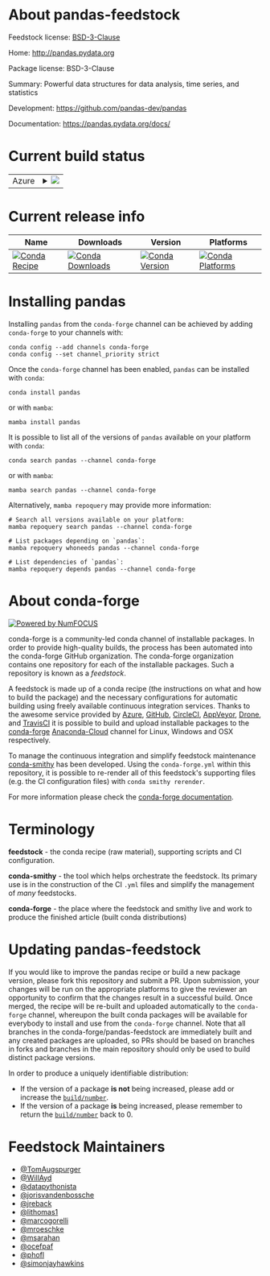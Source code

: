 About pandas-feedstock
======================

Feedstock license: [BSD-3-Clause](https://github.com/conda-forge/pandas-feedstock/blob/main/LICENSE.txt)

Home: http://pandas.pydata.org

Package license: BSD-3-Clause

Summary: Powerful data structures for data analysis, time series, and statistics

Development: https://github.com/pandas-dev/pandas

Documentation: https://pandas.pydata.org/docs/

Current build status
====================


<table>
    
  <tr>
    <td>Azure</td>
    <td>
      <details>
        <summary>
          <a href="https://dev.azure.com/conda-forge/feedstock-builds/_build/latest?definitionId=748&branchName=main">
            <img src="https://dev.azure.com/conda-forge/feedstock-builds/_apis/build/status/pandas-feedstock?branchName=main">
          </a>
        </summary>
        <table>
          <thead><tr><th>Variant</th><th>Status</th></tr></thead>
          <tbody><tr>
              <td>linux_64_numpy1.22python3.10.____cpythonpython_implcpython</td>
              <td>
                <a href="https://dev.azure.com/conda-forge/feedstock-builds/_build/latest?definitionId=748&branchName=main">
                  <img src="https://dev.azure.com/conda-forge/feedstock-builds/_apis/build/status/pandas-feedstock?branchName=main&jobName=linux&configuration=linux%20linux_64_numpy1.22python3.10.____cpythonpython_implcpython" alt="variant">
                </a>
              </td>
            </tr><tr>
              <td>linux_64_numpy1.22python3.9.____73_pypypython_implpypy</td>
              <td>
                <a href="https://dev.azure.com/conda-forge/feedstock-builds/_build/latest?definitionId=748&branchName=main">
                  <img src="https://dev.azure.com/conda-forge/feedstock-builds/_apis/build/status/pandas-feedstock?branchName=main&jobName=linux&configuration=linux%20linux_64_numpy1.22python3.9.____73_pypypython_implpypy" alt="variant">
                </a>
              </td>
            </tr><tr>
              <td>linux_64_numpy1.22python3.9.____cpythonpython_implcpython</td>
              <td>
                <a href="https://dev.azure.com/conda-forge/feedstock-builds/_build/latest?definitionId=748&branchName=main">
                  <img src="https://dev.azure.com/conda-forge/feedstock-builds/_apis/build/status/pandas-feedstock?branchName=main&jobName=linux&configuration=linux%20linux_64_numpy1.22python3.9.____cpythonpython_implcpython" alt="variant">
                </a>
              </td>
            </tr><tr>
              <td>linux_64_numpy1.23python3.11.____cpythonpython_implcpython</td>
              <td>
                <a href="https://dev.azure.com/conda-forge/feedstock-builds/_build/latest?definitionId=748&branchName=main">
                  <img src="https://dev.azure.com/conda-forge/feedstock-builds/_apis/build/status/pandas-feedstock?branchName=main&jobName=linux&configuration=linux%20linux_64_numpy1.23python3.11.____cpythonpython_implcpython" alt="variant">
                </a>
              </td>
            </tr><tr>
              <td>linux_64_numpy1.26python3.12.____cpythonpython_implcpython</td>
              <td>
                <a href="https://dev.azure.com/conda-forge/feedstock-builds/_build/latest?definitionId=748&branchName=main">
                  <img src="https://dev.azure.com/conda-forge/feedstock-builds/_apis/build/status/pandas-feedstock?branchName=main&jobName=linux&configuration=linux%20linux_64_numpy1.26python3.12.____cpythonpython_implcpython" alt="variant">
                </a>
              </td>
            </tr><tr>
              <td>linux_aarch64_numpy1.22python3.10.____cpythonpython_implcpython</td>
              <td>
                <a href="https://dev.azure.com/conda-forge/feedstock-builds/_build/latest?definitionId=748&branchName=main">
                  <img src="https://dev.azure.com/conda-forge/feedstock-builds/_apis/build/status/pandas-feedstock?branchName=main&jobName=linux&configuration=linux%20linux_aarch64_numpy1.22python3.10.____cpythonpython_implcpython" alt="variant">
                </a>
              </td>
            </tr><tr>
              <td>linux_aarch64_numpy1.22python3.9.____73_pypypython_implpypy</td>
              <td>
                <a href="https://dev.azure.com/conda-forge/feedstock-builds/_build/latest?definitionId=748&branchName=main">
                  <img src="https://dev.azure.com/conda-forge/feedstock-builds/_apis/build/status/pandas-feedstock?branchName=main&jobName=linux&configuration=linux%20linux_aarch64_numpy1.22python3.9.____73_pypypython_implpypy" alt="variant">
                </a>
              </td>
            </tr><tr>
              <td>linux_aarch64_numpy1.22python3.9.____cpythonpython_implcpython</td>
              <td>
                <a href="https://dev.azure.com/conda-forge/feedstock-builds/_build/latest?definitionId=748&branchName=main">
                  <img src="https://dev.azure.com/conda-forge/feedstock-builds/_apis/build/status/pandas-feedstock?branchName=main&jobName=linux&configuration=linux%20linux_aarch64_numpy1.22python3.9.____cpythonpython_implcpython" alt="variant">
                </a>
              </td>
            </tr><tr>
              <td>linux_aarch64_numpy1.23python3.11.____cpythonpython_implcpython</td>
              <td>
                <a href="https://dev.azure.com/conda-forge/feedstock-builds/_build/latest?definitionId=748&branchName=main">
                  <img src="https://dev.azure.com/conda-forge/feedstock-builds/_apis/build/status/pandas-feedstock?branchName=main&jobName=linux&configuration=linux%20linux_aarch64_numpy1.23python3.11.____cpythonpython_implcpython" alt="variant">
                </a>
              </td>
            </tr><tr>
              <td>linux_aarch64_numpy1.26python3.12.____cpythonpython_implcpython</td>
              <td>
                <a href="https://dev.azure.com/conda-forge/feedstock-builds/_build/latest?definitionId=748&branchName=main">
                  <img src="https://dev.azure.com/conda-forge/feedstock-builds/_apis/build/status/pandas-feedstock?branchName=main&jobName=linux&configuration=linux%20linux_aarch64_numpy1.26python3.12.____cpythonpython_implcpython" alt="variant">
                </a>
              </td>
            </tr><tr>
              <td>linux_ppc64le_numpy1.22python3.10.____cpythonpython_implcpython</td>
              <td>
                <a href="https://dev.azure.com/conda-forge/feedstock-builds/_build/latest?definitionId=748&branchName=main">
                  <img src="https://dev.azure.com/conda-forge/feedstock-builds/_apis/build/status/pandas-feedstock?branchName=main&jobName=linux&configuration=linux%20linux_ppc64le_numpy1.22python3.10.____cpythonpython_implcpython" alt="variant">
                </a>
              </td>
            </tr><tr>
              <td>linux_ppc64le_numpy1.22python3.9.____73_pypypython_implpypy</td>
              <td>
                <a href="https://dev.azure.com/conda-forge/feedstock-builds/_build/latest?definitionId=748&branchName=main">
                  <img src="https://dev.azure.com/conda-forge/feedstock-builds/_apis/build/status/pandas-feedstock?branchName=main&jobName=linux&configuration=linux%20linux_ppc64le_numpy1.22python3.9.____73_pypypython_implpypy" alt="variant">
                </a>
              </td>
            </tr><tr>
              <td>linux_ppc64le_numpy1.22python3.9.____cpythonpython_implcpython</td>
              <td>
                <a href="https://dev.azure.com/conda-forge/feedstock-builds/_build/latest?definitionId=748&branchName=main">
                  <img src="https://dev.azure.com/conda-forge/feedstock-builds/_apis/build/status/pandas-feedstock?branchName=main&jobName=linux&configuration=linux%20linux_ppc64le_numpy1.22python3.9.____cpythonpython_implcpython" alt="variant">
                </a>
              </td>
            </tr><tr>
              <td>linux_ppc64le_numpy1.23python3.11.____cpythonpython_implcpython</td>
              <td>
                <a href="https://dev.azure.com/conda-forge/feedstock-builds/_build/latest?definitionId=748&branchName=main">
                  <img src="https://dev.azure.com/conda-forge/feedstock-builds/_apis/build/status/pandas-feedstock?branchName=main&jobName=linux&configuration=linux%20linux_ppc64le_numpy1.23python3.11.____cpythonpython_implcpython" alt="variant">
                </a>
              </td>
            </tr><tr>
              <td>linux_ppc64le_numpy1.26python3.12.____cpythonpython_implcpython</td>
              <td>
                <a href="https://dev.azure.com/conda-forge/feedstock-builds/_build/latest?definitionId=748&branchName=main">
                  <img src="https://dev.azure.com/conda-forge/feedstock-builds/_apis/build/status/pandas-feedstock?branchName=main&jobName=linux&configuration=linux%20linux_ppc64le_numpy1.26python3.12.____cpythonpython_implcpython" alt="variant">
                </a>
              </td>
            </tr><tr>
              <td>osx_64_numpy1.22python3.10.____cpythonpython_implcpython</td>
              <td>
                <a href="https://dev.azure.com/conda-forge/feedstock-builds/_build/latest?definitionId=748&branchName=main">
                  <img src="https://dev.azure.com/conda-forge/feedstock-builds/_apis/build/status/pandas-feedstock?branchName=main&jobName=osx&configuration=osx%20osx_64_numpy1.22python3.10.____cpythonpython_implcpython" alt="variant">
                </a>
              </td>
            </tr><tr>
              <td>osx_64_numpy1.22python3.9.____73_pypypython_implpypy</td>
              <td>
                <a href="https://dev.azure.com/conda-forge/feedstock-builds/_build/latest?definitionId=748&branchName=main">
                  <img src="https://dev.azure.com/conda-forge/feedstock-builds/_apis/build/status/pandas-feedstock?branchName=main&jobName=osx&configuration=osx%20osx_64_numpy1.22python3.9.____73_pypypython_implpypy" alt="variant">
                </a>
              </td>
            </tr><tr>
              <td>osx_64_numpy1.22python3.9.____cpythonpython_implcpython</td>
              <td>
                <a href="https://dev.azure.com/conda-forge/feedstock-builds/_build/latest?definitionId=748&branchName=main">
                  <img src="https://dev.azure.com/conda-forge/feedstock-builds/_apis/build/status/pandas-feedstock?branchName=main&jobName=osx&configuration=osx%20osx_64_numpy1.22python3.9.____cpythonpython_implcpython" alt="variant">
                </a>
              </td>
            </tr><tr>
              <td>osx_64_numpy1.23python3.11.____cpythonpython_implcpython</td>
              <td>
                <a href="https://dev.azure.com/conda-forge/feedstock-builds/_build/latest?definitionId=748&branchName=main">
                  <img src="https://dev.azure.com/conda-forge/feedstock-builds/_apis/build/status/pandas-feedstock?branchName=main&jobName=osx&configuration=osx%20osx_64_numpy1.23python3.11.____cpythonpython_implcpython" alt="variant">
                </a>
              </td>
            </tr><tr>
              <td>osx_64_numpy1.26python3.12.____cpythonpython_implcpython</td>
              <td>
                <a href="https://dev.azure.com/conda-forge/feedstock-builds/_build/latest?definitionId=748&branchName=main">
                  <img src="https://dev.azure.com/conda-forge/feedstock-builds/_apis/build/status/pandas-feedstock?branchName=main&jobName=osx&configuration=osx%20osx_64_numpy1.26python3.12.____cpythonpython_implcpython" alt="variant">
                </a>
              </td>
            </tr><tr>
              <td>osx_arm64_numpy1.22python3.10.____cpython</td>
              <td>
                <a href="https://dev.azure.com/conda-forge/feedstock-builds/_build/latest?definitionId=748&branchName=main">
                  <img src="https://dev.azure.com/conda-forge/feedstock-builds/_apis/build/status/pandas-feedstock?branchName=main&jobName=osx&configuration=osx%20osx_arm64_numpy1.22python3.10.____cpython" alt="variant">
                </a>
              </td>
            </tr><tr>
              <td>osx_arm64_numpy1.22python3.9.____cpython</td>
              <td>
                <a href="https://dev.azure.com/conda-forge/feedstock-builds/_build/latest?definitionId=748&branchName=main">
                  <img src="https://dev.azure.com/conda-forge/feedstock-builds/_apis/build/status/pandas-feedstock?branchName=main&jobName=osx&configuration=osx%20osx_arm64_numpy1.22python3.9.____cpython" alt="variant">
                </a>
              </td>
            </tr><tr>
              <td>osx_arm64_numpy1.23python3.11.____cpython</td>
              <td>
                <a href="https://dev.azure.com/conda-forge/feedstock-builds/_build/latest?definitionId=748&branchName=main">
                  <img src="https://dev.azure.com/conda-forge/feedstock-builds/_apis/build/status/pandas-feedstock?branchName=main&jobName=osx&configuration=osx%20osx_arm64_numpy1.23python3.11.____cpython" alt="variant">
                </a>
              </td>
            </tr><tr>
              <td>osx_arm64_numpy1.26python3.12.____cpython</td>
              <td>
                <a href="https://dev.azure.com/conda-forge/feedstock-builds/_build/latest?definitionId=748&branchName=main">
                  <img src="https://dev.azure.com/conda-forge/feedstock-builds/_apis/build/status/pandas-feedstock?branchName=main&jobName=osx&configuration=osx%20osx_arm64_numpy1.26python3.12.____cpython" alt="variant">
                </a>
              </td>
            </tr><tr>
              <td>win_64_numpy1.22python3.10.____cpythonpython_implcpython</td>
              <td>
                <a href="https://dev.azure.com/conda-forge/feedstock-builds/_build/latest?definitionId=748&branchName=main">
                  <img src="https://dev.azure.com/conda-forge/feedstock-builds/_apis/build/status/pandas-feedstock?branchName=main&jobName=win&configuration=win%20win_64_numpy1.22python3.10.____cpythonpython_implcpython" alt="variant">
                </a>
              </td>
            </tr><tr>
              <td>win_64_numpy1.22python3.9.____73_pypypython_implpypy</td>
              <td>
                <a href="https://dev.azure.com/conda-forge/feedstock-builds/_build/latest?definitionId=748&branchName=main">
                  <img src="https://dev.azure.com/conda-forge/feedstock-builds/_apis/build/status/pandas-feedstock?branchName=main&jobName=win&configuration=win%20win_64_numpy1.22python3.9.____73_pypypython_implpypy" alt="variant">
                </a>
              </td>
            </tr><tr>
              <td>win_64_numpy1.22python3.9.____cpythonpython_implcpython</td>
              <td>
                <a href="https://dev.azure.com/conda-forge/feedstock-builds/_build/latest?definitionId=748&branchName=main">
                  <img src="https://dev.azure.com/conda-forge/feedstock-builds/_apis/build/status/pandas-feedstock?branchName=main&jobName=win&configuration=win%20win_64_numpy1.22python3.9.____cpythonpython_implcpython" alt="variant">
                </a>
              </td>
            </tr><tr>
              <td>win_64_numpy1.23python3.11.____cpythonpython_implcpython</td>
              <td>
                <a href="https://dev.azure.com/conda-forge/feedstock-builds/_build/latest?definitionId=748&branchName=main">
                  <img src="https://dev.azure.com/conda-forge/feedstock-builds/_apis/build/status/pandas-feedstock?branchName=main&jobName=win&configuration=win%20win_64_numpy1.23python3.11.____cpythonpython_implcpython" alt="variant">
                </a>
              </td>
            </tr><tr>
              <td>win_64_numpy1.26python3.12.____cpythonpython_implcpython</td>
              <td>
                <a href="https://dev.azure.com/conda-forge/feedstock-builds/_build/latest?definitionId=748&branchName=main">
                  <img src="https://dev.azure.com/conda-forge/feedstock-builds/_apis/build/status/pandas-feedstock?branchName=main&jobName=win&configuration=win%20win_64_numpy1.26python3.12.____cpythonpython_implcpython" alt="variant">
                </a>
              </td>
            </tr>
          </tbody>
        </table>
      </details>
    </td>
  </tr>
</table>

Current release info
====================

| Name | Downloads | Version | Platforms |
| --- | --- | --- | --- |
| [![Conda Recipe](https://img.shields.io/badge/recipe-pandas-green.svg)](https://anaconda.org/conda-forge/pandas) | [![Conda Downloads](https://img.shields.io/conda/dn/conda-forge/pandas.svg)](https://anaconda.org/conda-forge/pandas) | [![Conda Version](https://img.shields.io/conda/vn/conda-forge/pandas.svg)](https://anaconda.org/conda-forge/pandas) | [![Conda Platforms](https://img.shields.io/conda/pn/conda-forge/pandas.svg)](https://anaconda.org/conda-forge/pandas) |

Installing pandas
=================

Installing `pandas` from the `conda-forge` channel can be achieved by adding `conda-forge` to your channels with:

```
conda config --add channels conda-forge
conda config --set channel_priority strict
```

Once the `conda-forge` channel has been enabled, `pandas` can be installed with `conda`:

```
conda install pandas
```

or with `mamba`:

```
mamba install pandas
```

It is possible to list all of the versions of `pandas` available on your platform with `conda`:

```
conda search pandas --channel conda-forge
```

or with `mamba`:

```
mamba search pandas --channel conda-forge
```

Alternatively, `mamba repoquery` may provide more information:

```
# Search all versions available on your platform:
mamba repoquery search pandas --channel conda-forge

# List packages depending on `pandas`:
mamba repoquery whoneeds pandas --channel conda-forge

# List dependencies of `pandas`:
mamba repoquery depends pandas --channel conda-forge
```


About conda-forge
=================

[![Powered by
NumFOCUS](https://img.shields.io/badge/powered%20by-NumFOCUS-orange.svg?style=flat&colorA=E1523D&colorB=007D8A)](https://numfocus.org)

conda-forge is a community-led conda channel of installable packages.
In order to provide high-quality builds, the process has been automated into the
conda-forge GitHub organization. The conda-forge organization contains one repository
for each of the installable packages. Such a repository is known as a *feedstock*.

A feedstock is made up of a conda recipe (the instructions on what and how to build
the package) and the necessary configurations for automatic building using freely
available continuous integration services. Thanks to the awesome service provided by
[Azure](https://azure.microsoft.com/en-us/services/devops/), [GitHub](https://github.com/),
[CircleCI](https://circleci.com/), [AppVeyor](https://www.appveyor.com/),
[Drone](https://cloud.drone.io/welcome), and [TravisCI](https://travis-ci.com/)
it is possible to build and upload installable packages to the
[conda-forge](https://anaconda.org/conda-forge) [Anaconda-Cloud](https://anaconda.org/)
channel for Linux, Windows and OSX respectively.

To manage the continuous integration and simplify feedstock maintenance
[conda-smithy](https://github.com/conda-forge/conda-smithy) has been developed.
Using the ``conda-forge.yml`` within this repository, it is possible to re-render all of
this feedstock's supporting files (e.g. the CI configuration files) with ``conda smithy rerender``.

For more information please check the [conda-forge documentation](https://conda-forge.org/docs/).

Terminology
===========

**feedstock** - the conda recipe (raw material), supporting scripts and CI configuration.

**conda-smithy** - the tool which helps orchestrate the feedstock.
                   Its primary use is in the construction of the CI ``.yml`` files
                   and simplify the management of *many* feedstocks.

**conda-forge** - the place where the feedstock and smithy live and work to
                  produce the finished article (built conda distributions)


Updating pandas-feedstock
=========================

If you would like to improve the pandas recipe or build a new
package version, please fork this repository and submit a PR. Upon submission,
your changes will be run on the appropriate platforms to give the reviewer an
opportunity to confirm that the changes result in a successful build. Once
merged, the recipe will be re-built and uploaded automatically to the
`conda-forge` channel, whereupon the built conda packages will be available for
everybody to install and use from the `conda-forge` channel.
Note that all branches in the conda-forge/pandas-feedstock are
immediately built and any created packages are uploaded, so PRs should be based
on branches in forks and branches in the main repository should only be used to
build distinct package versions.

In order to produce a uniquely identifiable distribution:
 * If the version of a package **is not** being increased, please add or increase
   the [``build/number``](https://docs.conda.io/projects/conda-build/en/latest/resources/define-metadata.html#build-number-and-string).
 * If the version of a package **is** being increased, please remember to return
   the [``build/number``](https://docs.conda.io/projects/conda-build/en/latest/resources/define-metadata.html#build-number-and-string)
   back to 0.

Feedstock Maintainers
=====================

* [@TomAugspurger](https://github.com/TomAugspurger/)
* [@WillAyd](https://github.com/WillAyd/)
* [@datapythonista](https://github.com/datapythonista/)
* [@jorisvandenbossche](https://github.com/jorisvandenbossche/)
* [@jreback](https://github.com/jreback/)
* [@lithomas1](https://github.com/lithomas1/)
* [@marcogorelli](https://github.com/marcogorelli/)
* [@mroeschke](https://github.com/mroeschke/)
* [@msarahan](https://github.com/msarahan/)
* [@ocefpaf](https://github.com/ocefpaf/)
* [@phofl](https://github.com/phofl/)
* [@simonjayhawkins](https://github.com/simonjayhawkins/)


